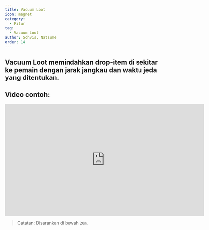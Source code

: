 ```yaml
---
title: Vacuum Loot
icon: magnet
category:
  - Fitur
tag:
  - Vacuum Loot
author: Schvis, Natsume
order: 14
---
```


## Vacuum Loot memindahkan drop-item di sekitar ke pemain dengan jarak jangkau dan waktu jeda yang ditentukan.

## Video contoh:

<iframe width="640" height="360" src="https://www.youtube.com/embed/iMElTsNF77c?list=PL5eI1Tb64p56g27qfYk7VuFTz4FK6YrKa" title="Korepi - Vacuum Loot" frameborder="0" allow="accelerometer; autoplay; clipboard-write; encrypted-media; gyroscope; picture-in-picture; web-share" allowfullscreen></iframe>

> Catatan: Disarankan di bawah `20m`.